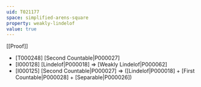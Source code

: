 ```yaml
---
uid: T021177
space: simplified-arens-square
property: weakly-lindelof
value: true
---
```

[[Proof]]

* [T000248] [Second Countable|P000027]
* [I000128] [Lindelof|P000018] => [Weakly Lindelof|P000062]
* [I000125] [Second Countable|P000027] => ([Lindelof|P000018] + [First Countable|P000028] + [Separable|P000026])

